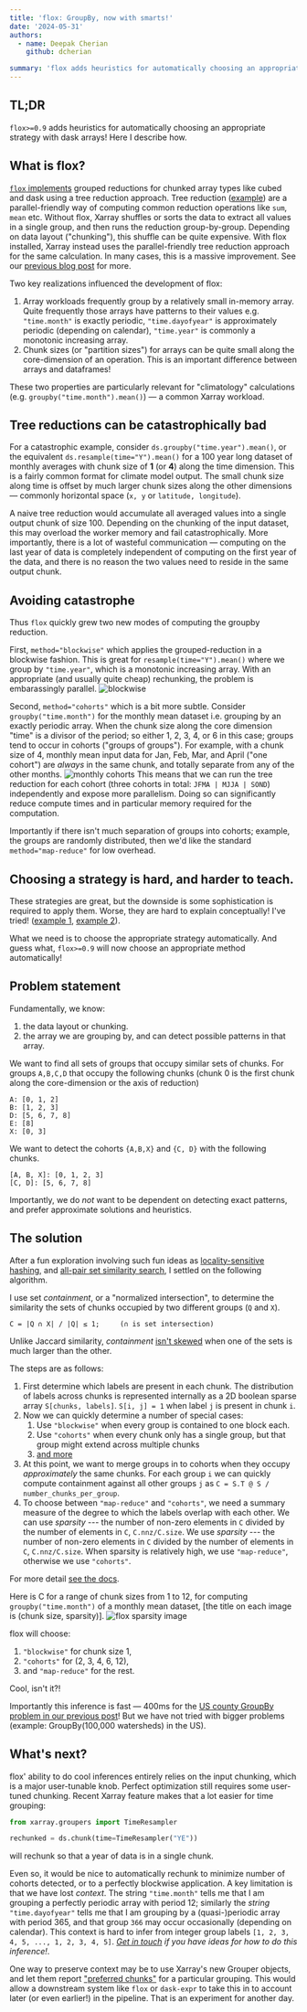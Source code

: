 ```yaml
---
title: 'flox: GroupBy, now with smarts!'
date: '2024-05-31'
authors:
  - name: Deepak Cherian
    github: dcherian

summary: 'flox adds heuristics for automatically choosing an appropriate strategy with dask arrays!'
---
```


## TL;DR

`flox>=0.9` adds heuristics for automatically choosing an appropriate strategy with dask arrays! Here I describe how.

## What is flox?

[`flox` implements](https://flox.readthedocs.io/) grouped reductions for chunked array types like cubed and dask using a tree reduction approach.
Tree reduction ([example](https://people.csail.mit.edu/xchen/gpu-programming/Lecture11-reduction.pdf)) are a parallel-friendly way of computing common reduction operations like `sum`, `mean` etc.
Without flox, Xarray shuffles or sorts the data to extract all values in a single group, and then runs the reduction group-by-group.
Depending on data layout ("chunking"), this shuffle can be quite expensive.
With flox installed, Xarray instead uses the parallel-friendly tree reduction approach for the same calculation.
In many cases, this is a massive improvement.
See our [previous blog post](https://xarray.dev/blog/flox) for more.

Two key realizations influenced the development of flox:

1. Array workloads frequently group by a relatively small in-memory array. Quite frequently those arrays have patterns to their values e.g. `"time.month"` is exactly periodic, `"time.dayofyear"` is approximately periodic (depending on calendar), `"time.year"` is commonly a monotonic increasing array.
2. Chunk sizes (or "partition sizes") for arrays can be quite small along the core-dimension of an operation. This is an important difference between arrays and dataframes!

These two properties are particularly relevant for "climatology" calculations (e.g. `groupby("time.month").mean()`) — a common Xarray workload.

## Tree reductions can be catastrophically bad

For a catastrophic example, consider `ds.groupby("time.year").mean()`, or the equivalent `ds.resample(time="Y").mean()` for a 100 year long dataset of monthly averages with chunk size of **1** (or **4**) along the time dimension.
This is a fairly common format for climate model output.
The small chunk size along time is offset by much larger chunk sizes along the other dimensions — commonly horizontal space (`x, y` or `latitude, longitude`).

A naive tree reduction would accumulate all averaged values into a single output chunk of size 100.
Depending on the chunking of the input dataset, this may overload the worker memory and fail catastrophically.
More importantly, there is a lot of wasteful communication — computing on the last year of data is completely independent of computing on the first year of the data, and there is no reason the two values need to reside in the same output chunk.

## Avoiding catastrophe

Thus `flox` quickly grew two new modes of computing the groupby reduction.

First, `method="blockwise"` which applies the grouped-reduction in a blockwise fashion.
This is great for `resample(time="Y").mean()` where we group by `"time.year"`, which is a monotonic increasing array.
With an appropriate (and usually quite cheap) rechunking, the problem is embarassingly parallel.
![blockwise](https://flox.readthedocs.io/en/latest/_images/new-blockwise-annotated.svg)

Second, `method="cohorts"` which is a bit more subtle.
Consider `groupby("time.month")` for the monthly mean dataset i.e. grouping by an exactly periodic array.
When the chunk size along the core dimension "time" is a divisor of the period; so either 1, 2, 3, 4, or 6 in this case; groups tend to occur in cohorts ("groups of groups").
For example, with a chunk size of 4, monthly mean input data for Jan, Feb, Mar, and April ("one cohort") are _always_ in the same chunk, and totally separate from any of the other months.
![monthly cohorts](https://flox.readthedocs.io/en/latest/_images/cohorts-month-chunk4.png)
This means that we can run the tree reduction for each cohort (three cohorts in total: `JFMA | MJJA | SOND`) independently and expose more parallelism.
Doing so can significantly reduce compute times and in particular memory required for the computation.

Importantly if there isn't much separation of groups into cohorts; example, the groups are randomly distributed, then we'd like the standard `method="map-reduce"` for low overhead.

## Choosing a strategy is hard, and harder to teach.

These strategies are great, but the downside is some sophistication is required to apply them.
Worse, they are hard to explain conceptually! I've tried! ([example 1](https://discourse.pangeo.io/t/optimizing-climatology-calculation-with-xarray-and-dask/2453/20?u=dcherian), [example 2](https://discourse.pangeo.io/t/understanding-optimal-zarr-chunking-scheme-for-a-climatology/2335)).

What we need is to choose the appropriate strategy automatically.
And guess what, `flox>=0.9` will now choose an appropriate method automatically!

## Problem statement

Fundamentally, we know:

1.  the data layout or chunking.
2.  the array we are grouping by, and can detect possible patterns in that array.

We want to find all sets of groups that occupy similar sets of chunks.
For groups `A,B,C,D` that occupy the following chunks (chunk 0 is the first chunk along the core-dimension or the axis of reduction)

```
A: [0, 1, 2]
B: [1, 2, 3]
D: [5, 6, 7, 8]
E: [8]
X: [0, 3]
```

We want to detect the cohorts `{A,B,X}` and `{C, D}` with the following chunks.

```
[A, B, X]: [0, 1, 2, 3]
[C, D]: [5, 6, 7, 8]
```

Importantly, we do _not_ want to be dependent on detecting exact patterns, and prefer approximate solutions and heuristics.

## The solution

After a fun exploration involving such fun ideas as [locality-sensitive hashing](http://ekzhu.com/datasketch/lshensemble.html), and [all-pair set similarity search](https://www.cse.unsw.edu.au/~lxue/WWW08.pdf), I settled on the following algorithm.

I use set _containment_, or a "normalized intersection", to determine the similarity the sets of chunks occupied by two different groups (`Q` and `X`).

```
C = |Q ∩ X| / |Q| ≤ 1;     (∩ is set intersection)
```

Unlike Jaccard similarity, _containment_ [isn't skewed](http://ekzhu.com/datasketch/lshensemble.html) when one of the sets is much larger than the other.

The steps are as follows:

1. First determine which labels are present in each chunk. The distribution of labels across chunks
   is represented internally as a 2D boolean sparse array `S[chunks, labels]`. `S[i, j] = 1` when
   label `j` is present in chunk `i`.
1. Now we can quickly determine a number of special cases:
   1. Use `"blockwise"` when every group is contained to one block each.
   1. Use `"cohorts"` when every chunk only has a single group, but that group might extend across multiple chunks
   1. [and more](https://github.com/xarray-contrib/flox/blob/e6159a657c55fa4aeb31bcbcecb341a4849da9fe/flox/core.py#L408-L426)
1. At this point, we want to merge groups in to cohorts when they occupy _approximately_ the same chunks. For each group `i` we can quickly compute containment against
   all other groups `j` as `C = S.T @ S / number_chunks_per_group`.
1. To choose between `"map-reduce"` and `"cohorts"`, we need a summary measure of the degree to which the labels overlap with
   each other. We can use _sparsity_ --- the number of non-zero elements in `C` divided by the number of elements in `C`, `C.nnz/C.size`.
   We use _sparsity_ --- the number of non-zero elements in `C` divided by the number of elements in `C`, `C.nnz/C.size`. When sparsity is relatively high, we use `"map-reduce"`, otherwise we use `"cohorts"`.

For more detail [see the docs](https://flox.readthedocs.io/en/latest/implementation.html#heuristics).

Here is C for a range of chunk sizes from 1 to 12, for computing `groupby("time.month")` of a monthly mean dataset, [the title on each image is (chunk size, sparsity)].
![flox sparsity image](https://flox.readthedocs.io/en/latest/_images/containment.png)

flox will choose:

1. `"blockwise"` for chunk size 1,
2. `"cohorts"` for (2, 3, 4, 6, 12),
3. and `"map-reduce"` for the rest.

Cool, isn't it?!

Importantly this inference is fast — 400ms for the [US county GroupBy problem in our previous post](https://xarray.dev/blog/flox)!
But we have not tried with bigger problems (example: GroupBy(100,000 watersheds) in the US).

## What's next?

flox' ability to do cool inferences entirely relies on the input chunking, which is a major user-tunable knob.
Perfect optimization still requires some user-tuned chunking.
Recent Xarray feature makes that a lot easier for time grouping:

```python
from xarray.groupers import TimeResampler

rechunked = ds.chunk(time=TimeResampler("YE"))
```

will rechunk so that a year of data is in a single chunk.

Even so, it would be nice to automatically rechunk to minimize number of cohorts detected, or to a perfectly blockwise application.
A key limitation is that we have lost _context_.
The string `"time.month"` tells me that I am grouping a perfectly periodic array with period 12; similarly
the _string_ `"time.dayofyear"` tells me that I am grouping by a (quasi-)periodic array with period 365, and that group `366` may occur occasionally (depending on calendar).
This context is hard to infer from integer group labels `[1, 2, 3, 4, 5, ..., 1, 2, 3, 4, 5]`.
_[Get in touch](https://github.com/xarray-contrib/flox/issues) if you have ideas for how to do this inference!_.

One way to preserve context may be to use Xarray's new Grouper objects, and let them report ["preferred chunks"](https://github.com/pydata/xarray/blob/main/design_notes/grouper_objects.md#the-preferred_chunks-method-) for a particular grouping.
This would allow a downstream system like `flox` or `dask-expr` to take this in to account later (or even earlier!) in the pipeline.
That is an experiment for another day.

